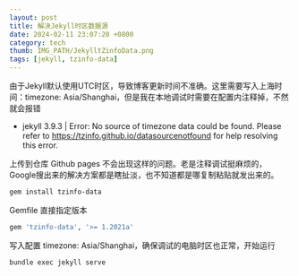 ```yaml
---
layout: post
title: 解决Jekyll时区数据源
date: 2024-02-11 23:07:20 +0800
category: tech
thumb: IMG_PATH/JekylltZinfoData.png
tags: [jekyll, tzinfo-data]
---
```


由于Jekyll默认使用UTC时区，导致博客更新时间不准确。这里需要写入上海时间：timezone: Asia/Shanghai，但是我在本地调试时需要在配置内注释掉，不然就会报错

* jekyll 3.9.3 | Error:  No source of timezone data could be found.
Please refer to https://tzinfo.github.io/datasourcenotfound for help resolving this error.

上传到仓库 Github pages 不会出现这样的问题。老是注释调试挺麻烦的，Google搜出来的解决方案都是瞎扯淡，也不知道都是哪复制粘贴就发出来的。

```bash
gem install tzinfo-data
```

Gemfile 直接指定版本
```bash
gem 'tzinfo-data', '>= 1.2021a'
```

写入配置 timezone: Asia/Shanghai，确保调试的电脑时区也正常，开始运行
```bash
bundle exec jekyll serve
```